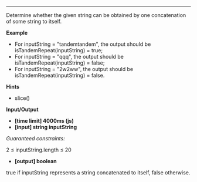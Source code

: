 ---

Determine whether the given string can be obtained by one concatenation of some string to itself.

**Example**

- For inputString = "tandemtandem", the output should be
  isTandemRepeat(inputString) = true;
- For inputString = "qqq", the output should be
  isTandemRepeat(inputString) = false;
- For inputString = "2w2ww", the output should be
  isTandemRepeat(inputString) = false.

**Hints**

- slice()

**Input/Output**

- **[time limit] 4000ms (js)**
- **[input] string inputString**

_Guaranteed constraints:_

2 ≤ inputString.length ≤ 20

- **[output] boolean**

true if inputString represents a string concatenated to itself, false otherwise.
